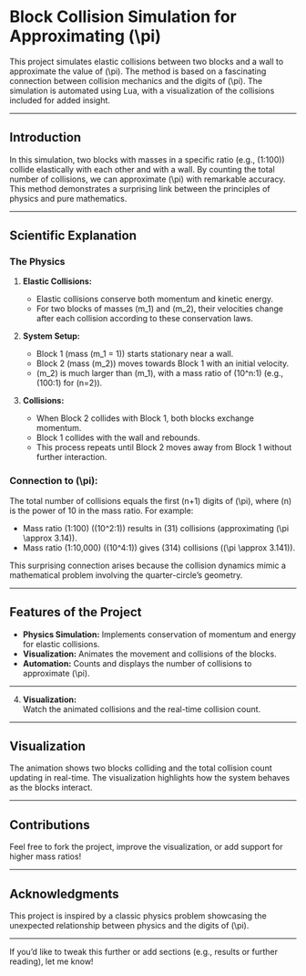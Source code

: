 # **Block Collision Simulation for Approximating \(\pi\)**  

This project simulates elastic collisions between two blocks and a wall to approximate the value of \(\pi\). The method is based on a fascinating connection between collision mechanics and the digits of \(\pi\). The simulation is automated using Lua, with a visualization of the collisions included for added insight.

---

## **Introduction**  
In this simulation, two blocks with masses in a specific ratio (e.g., \(1:100\)) collide elastically with each other and with a wall. By counting the total number of collisions, we can approximate \(\pi\) with remarkable accuracy. This method demonstrates a surprising link between the principles of physics and pure mathematics.

---

## **Scientific Explanation**  

### **The Physics**  
1. **Elastic Collisions:**  
   - Elastic collisions conserve both momentum and kinetic energy.  
   - For two blocks of masses \(m_1\) and \(m_2\), their velocities change after each collision according to these conservation laws.  

2. **System Setup:**  
   - Block 1 (mass \(m_1 = 1\)) starts stationary near a wall.  
   - Block 2 (mass \(m_2\)) moves towards Block 1 with an initial velocity.  
   - \(m_2\) is much larger than \(m_1\), with a mass ratio of \(10^n:1\) (e.g., \(100:1\) for \(n=2\)).  

3. **Collisions:**  
   - When Block 2 collides with Block 1, both blocks exchange momentum.  
   - Block 1 collides with the wall and rebounds.  
   - This process repeats until Block 2 moves away from Block 1 without further interaction.  

### **Connection to \(\pi\):**  
The total number of collisions equals the first \(n+1\) digits of \(\pi\), where \(n\) is the power of 10 in the mass ratio. For example:
   - Mass ratio \(1:100\) (\(10^2:1\)) results in \(31\) collisions (approximating \(\pi \approx 3.14\)).  
   - Mass ratio \(1:10,000\) (\(10^4:1\)) gives \(314\) collisions (\(\pi \approx 3.141\)).  

This surprising connection arises because the collision dynamics mimic a mathematical problem involving the quarter-circle’s geometry.

---

## **Features of the Project**  
- **Physics Simulation:** Implements conservation of momentum and energy for elastic collisions.  
- **Visualization:** Animates the movement and collisions of the blocks.  
- **Automation:** Counts and displays the number of collisions to approximate \(\pi\).  

---

4. **Visualization:**  
   Watch the animated collisions and the real-time collision count.

---

## **Visualization**  
The animation shows two blocks colliding and the total collision count updating in real-time. The visualization highlights how the system behaves as the blocks interact.

---

## **Contributions**  
Feel free to fork the project, improve the visualization, or add support for higher mass ratios!

---

## **Acknowledgments**  
This project is inspired by a classic physics problem showcasing the unexpected relationship between physics and the digits of \(\pi\).

---

If you’d like to tweak this further or add sections (e.g., results or further reading), let me know!
